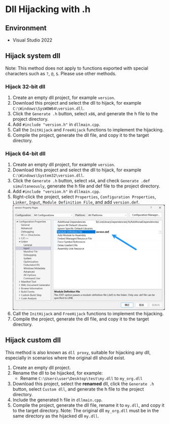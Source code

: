 # Dll Hijacking with .h

## Environment

- Visual Studio 2022

## Hijack system dll

Note: This method does not apply to functions exported with special characters such as `?`, `@`, `$`. Please use other methods.

### Hijack 32-bit dll

1. Create an empty dll project, for example `version`.
2. Download this project and select the dll to hijack, for example `C:\Windows\SysWOW64\version.dll`.
3. Click the `Generate .h` button, select `x86`, and generate the h file to the project directory.
4. Add `#include "version.h"` in `dllmain.cpp`.
5. Call the `InitHijack` and `FreeHijack` functions to implement the hijacking.
6. Compile the project, generate the dll file, and copy it to the target directory.

### Hijack 64-bit dll

1. Create an empty dll project, for example `version`.
2. Download this project and select the dll to hijack, for example `C:\Windows\System32\version.dll`.
3. Click the `Generate .h` button, select `x64`, and check `Generate .def simultaneously`, generate the h file and def file to the project directory.
4. Add `#include "version.h"` in `dllmain.cpp`.
5. Right-click the project, select `Properties`, `Configuration Properties`, `Linker`, `Input`, `Module Definition File`, and add `version.def`.
   ![](./img/h-1.png)
6. Call the `InitHijack` and `FreeHijack` functions to implement the hijacking.
7. Compile the project, generate the dll file, and copy it to the target directory.

## Hijack custom dll

This method is also known as `dll proxy`, suitable for hijacking any dll, especially in scenarios where the original dll should exist.

1. Create an empty dll project.
2. Rename the dll to be hijacked, for example:
   - Rename `C:\Users\user\Desktop\test\my.dll` to `my_org.dll`
3. Download this project, select the **renamed** dll, click the `Generate .h` button, select `Custom dll`, and generate the h file to the project directory.
4. Include the generated h file in `dllmain.cpp`.
5. Compile the project, generate the dll file, rename it to `my.dll`, and copy it to the target directory.
   Note: The original dll `my_org.dll` must be in the same directory as the hijacked dll `my.dll`.
